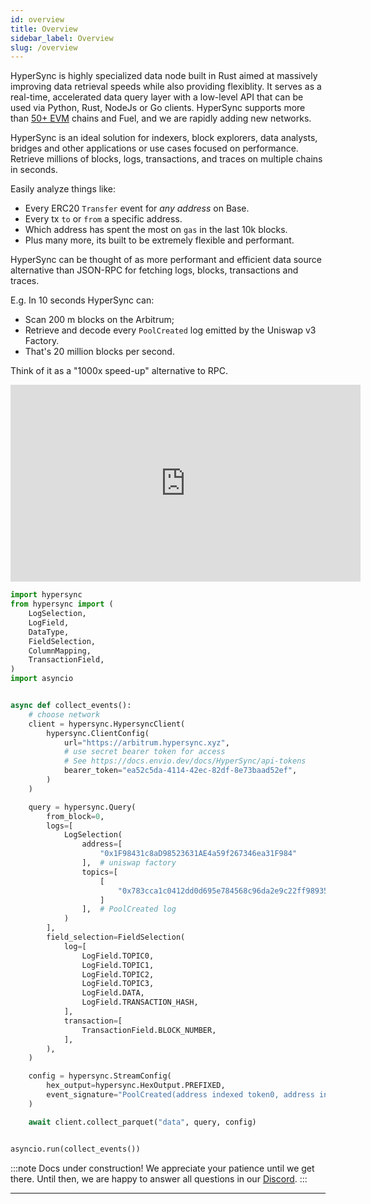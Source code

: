 ```yaml
---
id: overview
title: Overview
sidebar_label: Overview
slug: /overview
---
```


<!-- TODO-update: num of chains needs to be updated regularly -->

HyperSync is highly specialized data node built in Rust aimed at massively improving data retrieval speeds while also providing flexiblity. It serves as a real-time, accelerated data query layer with a low-level API that can be used via Python, Rust, NodeJs or Go clients. 
HyperSync supports more than [50+ EVM](/docs/HyperIndex/hypersync) chains and Fuel, and we are rapidly adding new networks. 

HyperSync is an ideal solution for indexers, block explorers, data analysts, bridges and other applications or use cases focused on performance. Retrieve millions of blocks, logs, transactions, and traces on multiple chains in seconds.

Easily analyze things like:
- Every ERC20 `Transfer` event for _any address_ on Base.
- Every tx `to` or `from` a specific address.
- Which address has spent the most on `gas` in the last 10k blocks.
- Plus many more, its built to be extremely flexible and performant.

HyperSync can be thought of as more performant and efficient data source alternative than JSON-RPC for fetching logs, blocks, transactions and traces. 

E.g. In 10 seconds HyperSync can:

- Scan 200 m blocks on the Arbitrum;
- Retrieve and decode every `PoolCreated` log emitted by the Uniswap v3 Factory.
- That's 20 million  blocks per second.

Think of it as a "1000x speed-up" alternative to RPC. 

<iframe width="560" height="315" src="https://www.youtube.com/embed/iu_469ELotw" title="YouTube video player" frameborder="0" allow="accelerometer; autoplay; clipboard-write; encrypted-media; gyroscope; picture-in-picture" allowfullscreen></iframe>

```python
import hypersync
from hypersync import (
    LogSelection,
    LogField,
    DataType,
    FieldSelection,
    ColumnMapping,
    TransactionField,
)
import asyncio


async def collect_events():
    # choose network
    client = hypersync.HypersyncClient(
        hypersync.ClientConfig(
            url="https://arbitrum.hypersync.xyz",
            # use secret bearer token for access
            # See https://docs.envio.dev/docs/HyperSync/api-tokens
            bearer_token="ea52c5da-4114-42ec-82df-8e73baad52ef",
        )
    )

    query = hypersync.Query(
        from_block=0,
        logs=[
            LogSelection(
                address=[
                    "0x1F98431c8aD98523631AE4a59f267346ea31F984"
                ],  # uniswap factory
                topics=[
                    [
                        "0x783cca1c0412dd0d695e784568c96da2e9c22ff989357a2e8b1d9b2b4e6b7118"
                    ]
                ],  # PoolCreated log
            )
        ],
        field_selection=FieldSelection(
            log=[
                LogField.TOPIC0,
                LogField.TOPIC1,
                LogField.TOPIC2,
                LogField.TOPIC3,
                LogField.DATA,
                LogField.TRANSACTION_HASH,
            ],
            transaction=[
                TransactionField.BLOCK_NUMBER,
            ],
        ),
    )

    config = hypersync.StreamConfig(
        hex_output=hypersync.HexOutput.PREFIXED,
        event_signature="PoolCreated(address indexed token0, address indexed token1, uint24 indexed fee, int24 tickSpacing, address pool)",
    )

    await client.collect_parquet("data", query, config)


asyncio.run(collect_events())
```

:::note
Docs under construction! We appreciate your patience until we get there. Until then, we are happy to answer all questions in our [Discord](https://discord.gg/Q9qt8gZ2fX).
:::

---
